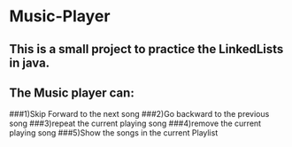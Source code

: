 # Music-Player
## This is a small project to practice the LinkedLists in java.
## The Music player can:
###1)Skip Forward to the next song
###2)Go backward to the previous song
###3)repeat the current playing song
###4)remove the current playing song
###5)Show the songs in the current Playlist
